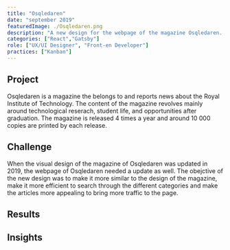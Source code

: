 ```yaml
---
title: "Osqledaren"
date: "september 2019"
featuredImage: ./Osqledaren.png
description: "A new design for the webpage of the magazine Osqledaren. "
categories: ["React","Gatsby"]
role: ["UX/UI Designer", "Front-en Developer"]
practices: ["Kanban"]
---
```


## Project
Osqledaren is a magazine the belongs to and reports news about the Royal Institute of Technology. The content of the magazine revolves mainly around technological reserach, student life, and opportunities after graduation. The magazine is released 4 times a year and around 10 000 copies are printed by each release. 
## Challenge
When the visual design of the magazine of Osqledaren was updated in 2019, the webpage of Osqledaren needed a update as well. The obejctive of the new design was to make it more similar to the design of the magazine, make it more efficient to search through the different categories and make the articles more appealing to bring more traffic to the page.
## Results
## Insights

